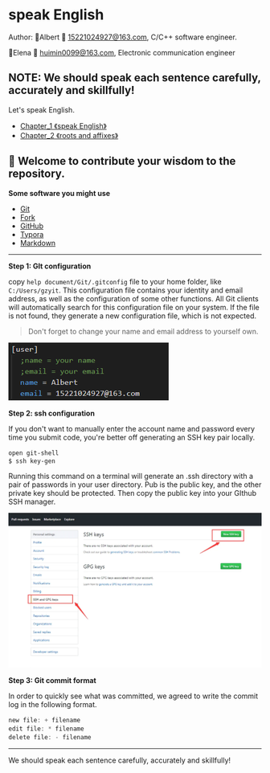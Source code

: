 # speak English

Author: :boy:Albert  :email:  15221024927@163.com, C/C++ software engineer.

:girl:Elena  :email:   huimin0099@163.com, Electronic communication engineer

## NOTE: We should speak each sentence carefully, accurately and skillfully!

Let's speak English.
* [Chapter_1 《speak English》](https://github.com/wwwwwalter/speak-English/blob/main/speak%20English.md)
* [Chapter_2 《roots and affixes》](https://github.com/wwwwwalter/speak-English/blob/main/roots%20and%20affixes.md)

## :heartbeat: Welcome to contribute your wisdom to the repository.

**Some software you might use**

  * [Git](https://git-scm.com/docs)
  * [Fork](https://git-fork.com/)
  * [GitHub](https://docs.github.com/cn/get-started/quickstart/hello-world)
  * [Typora](https://pan.baidu.com/s/1L29j-3L2CfjRi2U7VFhT7Q?pwd=vc7p)
  * [Markdown](https://www.jianshu.com/p/191d1e21f7ed)
---
**Step 1: GIt configuration** 

copy `help document/Git/.gitconfig` file to your home folder, like `C:/Users/gzyit`. This configuration  file contains your identity and email address, as well as the configuration of some other functions. All Git clients will automatically search for this configuration file on your system. If the file is not found, they generate a new configuration file, which is not expected.

> Don't forget to change your name and email address to yourself own.

![image-20220525051015454](./images/image-20220525051015454.png)

**Step 2: ssh configuration**

If you don't want to manually enter the account name and password every time you submit code, you're better off generating an SSH key pair locally. 

```shell
open git-shell
$ ssh key-gen
```

Running this command on a terminal will generate an .ssh directory with a pair of passwords in your user directory. Pub is the public key, and the other private key should be protected. Then copy the public key into your GIthub SSH manager.

![Snipaste_2022-05-25_05-21-21](./images/Snipaste_2022-05-25_05-21-21.png)



**Step 3: Git commit format**

In order to quickly see what was committed, we agreed to write the commit log in the following format.

```c
new file: + filename
edit file: * filename
delete file: - filename
```

---

We should speak each sentence carefully, accurately and skillfully!
